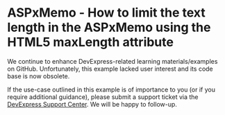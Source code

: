 
# ASPxMemo - How to limit the text length in the ASPxMemo using the HTML5 maxLength attribute

We continue to enhance DevExpress-related learning materials/examples on GitHub. Unfortunately, this example lacked user interest and its code base is now obsolete.

If the use-case outlined in this example is of importance to you (or if you require additional guidance), please submit a support ticket via the [DevExpress Support Center](https://supportcenter.devexpress.com/ticket/create?followUpTo=E4549). We will be happy to follow-up.